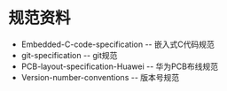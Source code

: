 # 规范资料

- Embedded-C-code-specification -- 嵌入式C代码规范
- git-specification -- git规范
- PCB-layout-specification-Huawei -- 华为PCB布线规范
- Version-number-conventions -- 版本号规范
